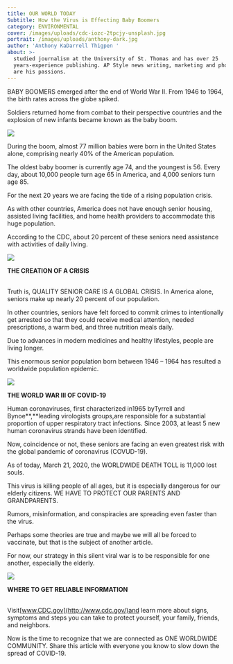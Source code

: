 ```yaml
---
title: OUR WORLD TODAY
Subtitle: How the Virus is Effecting Baby Boomers
category: ENVIRONMENTAL
cover: /images/uploads/cdc-iozc-2tpcjy-unsplash.jpg
portrait: /images/uploads/anthony-dark.jpg
author: 'Anthony KaDarrell Thigpen '
about: >-
  studied journalism at the University of St. Thomas and has over 25
  years-experience publishing. AP Style news writing, marketing and photography
  are his passions.
---
```

BABY BOOMERS emerged after the end of World War II. From 1946 to 1964, the birth rates across the globe spiked.

Soldiers returned home from combat to their perspective countries and the explosion of new infants became known as the baby boom.

![](/images/uploads/cdc-iozc-2tpcjy-unsplash.jpg)

During the boom, almost 77 million babies were born in the United States alone, comprising nearly 40% of the American population.

The oldest baby boomer is currently age 74, and the youngest is 56. Every day, about 10,000 people turn age 65 in America, and 4,000 seniors turn age 85.

For the next 20 years we are facing the tide of a rising population crisis.

As with other countries, America does not have enough senior housing, assisted living facilities, and home health providers to accommodate this huge population.

According to the CDC, about 20 percent of these seniors need assistance with activities of daily living.

![](/images/uploads/kelly-sikkema-xp-nd7njwaa-unsplash.jpg)

**THE CREATION OF A CRISIS**

\
Truth is, QUALITY SENIOR CARE IS A GLOBAL CRISIS. In America alone, seniors make up nearly 20 percent of our population.

In other countries, seniors have felt forced to commit crimes to intentionally get arrested so that they could receive medical attention, needed prescriptions, a warm bed, and three nutrition meals daily.

Due to advances in modern medicines and healthy lifestyles, people are living longer.

This enormous senior population born between 1946 – 1964 has resulted a worldwide population epidemic.

![](/images/uploads/museums-victoria-oygmigxv030-unsplash.jpg)

**THE WORLD WAR III OF COVID-19**



Human coronaviruses, first characterized in1965 byTyrrell and Bynoe**,**leading virologists groups,are responsible for a substantial proportion of upper respiratory tract infections. Since 2003, at least 5 new human coronavirus strands have been identified.

Now, coincidence or not, these seniors are facing an even greatest risk with the global pandemic of coronavirus (COVUD-19).

As of today, March 21, 2020, the WORLDWIDE DEATH TOLL is 11,000 lost souls.

This virus is killing people of all ages, but it is especially dangerous for our elderly citizens. WE HAVE TO PROTECT OUR PARENTS AND GRANDPARENTS.

Rumors, misinformation, and conspiracies are spreading even faster than the virus.

Perhaps some theories are true and maybe we will all be forced to vaccinate, but that is the subject of another article.

For now, our strategy in this silent viral war is to be responsible for one another, especially the elderly.

![](/images/uploads/christine-sandu-lthqapbpqti-unsplash.jpg)

**WHERE TO GET RELIABLE INFORMATION**

\
Visit[www.CDC.gov](http://www.cdc.gov/)and learn more about signs, symptoms and steps you can take to protect yourself, your family, friends, and neighbors.

Now is the time to recognize that we are connected as ONE WORLDWIDE COMMUNITY. Share this article with everyone you know to slow down the spread of COVID-19.